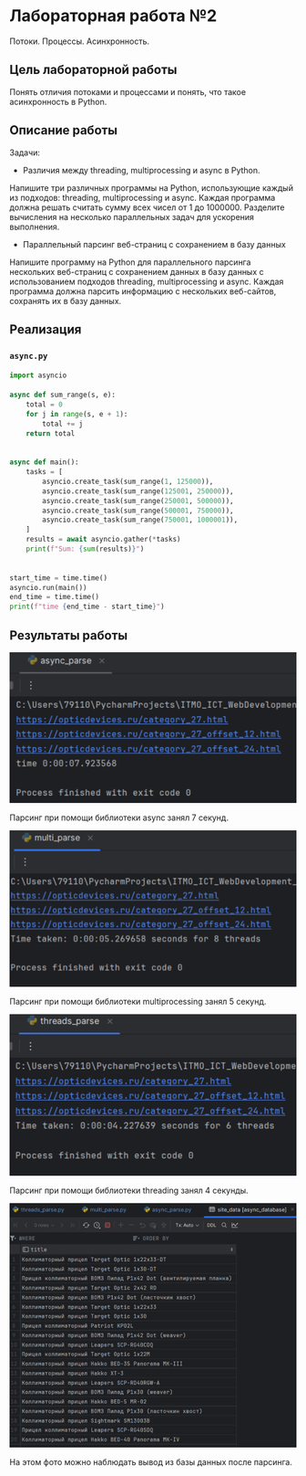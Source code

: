 # Лабораторная работа №2

Потоки. Процессы. Асинхронность.

## Цель лабораторной работы

Понять отличия потоками и процессами и понять, что такое асинхронность в Python.

## Описание работы

Задачи:

* Различия между threading, multiprocessing и async в Python.

Напишите три различных программы на Python, использующие каждый из подходов: threading, multiprocessing и async. Каждая программа должна решать считать сумму всех чисел от 1 до 1000000. Разделите вычисления на несколько параллельных задач для ускорения выполнения.

* Параллельный парсинг веб-страниц с сохранением в базу данных

Напишите программу на Python для параллельного парсинга нескольких веб-страниц с сохранением данных в базу данных с использованием подходов threading, multiprocessing и async. Каждая программа должна парсить информацию с нескольких веб-сайтов, сохранять их в базу данных.


## Реализация

### `async.py`
```python
import asyncio

async def sum_range(s, e):
    total = 0
    for j in range(s, e + 1):
        total += j
    return total


async def main():
    tasks = [
        asyncio.create_task(sum_range(1, 125000)),
        asyncio.create_task(sum_range(125001, 250000)),
        asyncio.create_task(sum_range(250001, 500000)),
        asyncio.create_task(sum_range(500001, 750000)),
        asyncio.create_task(sum_range(750001, 1000001)),
    ]
    results = await asyncio.gather(*tasks)
    print(f"Sum: {sum(results)}")


start_time = time.time()
asyncio.run(main())
end_time = time.time()
print(f"time {end_time - start_time}")
```

## Результаты работы 
![2024-10-03_21-41-37.png](2024-10-03_21-41-37.png)

Парсинг при помощи библиотеки async занял 7 секунд.

![2024-10-03_21-43-19.png](2024-10-03_21-43-19.png)

Парсинг при помощи библиотеки multiprocessing занял 5 секунд.

![2024-10-03_21-45-24.png](2024-10-03_21-45-24.png)

Парсинг при помощи библиотеки threading занял 4 секунды.

![2024-10-03_21-42-12.png](2024-10-03_21-42-12.png)

На этом фото можно наблюдать вывод из базы данных после парсинга.
